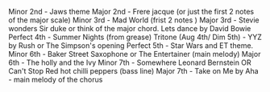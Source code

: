 Minor 2nd - Jaws theme 
Major 2nd - Frere jacque (or just the first 2 notes of the major scale)
Minor 3rd - Mad World (frist 2 notes )
Major 3rd - Stevie wonders Sir duke or think of the major chord. Lets dance by David Bowie
Perfect 4th - Summer Nights (from grease) 
Tritone (Aug 4th/ Dim 5th) - YYZ by Rush or The Simpson's opening
Perfect 5th - Star Wars and ET theme.  
Minor 6th -  Baker Street Saxophone  or The Entertainer (main melody)
Major 6th -  The holly and the Ivy
Minor 7th -  Somewhere Leonard Bernstein OR Can't Stop Red hot chilli peppers (bass line)
Major 7th - Take on Me by Aha - main melody of the chorus 